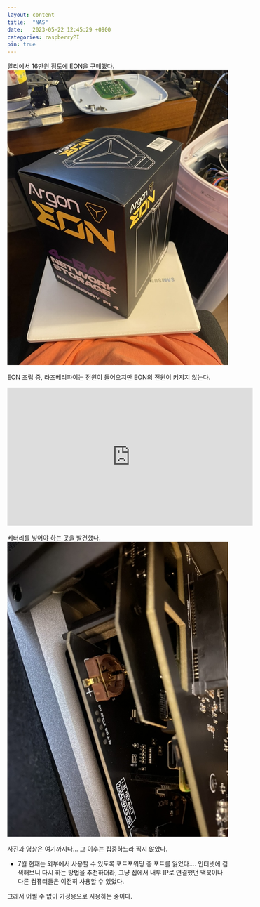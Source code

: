 ```yaml
---
layout: content
title:  "NAS"
date:   2023-05-22 12:45:29 +0900
categories: raspberryPI
pin: true
---
```



알리에서 16만원 정도에 EON을 구매했다.
![상자](16D8A6E5-B616-4701-B405-712AF1C51560_1_105_c.jpeg "상자")



EON 조립 중, 라즈베리파이는 전원이 들어오지만 EON의 전원이 켜지지 않는다.
<iframe width="560" height="315" src="https://youtube.com/shorts/zcJkP_KT2-g?feature=share" frameborder="0" allowfullscreen></iframe>


베터리를 넣어야 하는 곳을 발견했다.
![베터리 필요](CACC4DDB-DA0B-4422-B17C-3C9ADC8ECACD_1_105_c.jpeg "베터리 필요")


사진과 영상은 여기까지다... 그 이후는 집중하느라 찍지 않았다.




+ 7월 현재는 외부에서 사용할 수 있도록 포트포워딩 중 포트를 잃었다.... 인터넷에 검색해보니 다시 하는 방법을 추천하더라, 그냥 집에서 내부 IP로 연결했던 맥북이나 다른 컴퓨터들은 여전히 사용할 수 있었다.

그래서 어쩔 수 없이 가정용으로 사용하는 중이다.